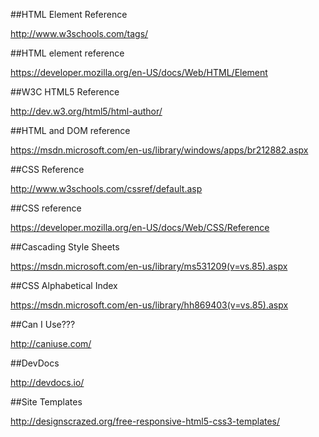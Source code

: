##HTML Element Reference

http://www.w3schools.com/tags/
	
##HTML element reference

https://developer.mozilla.org/en-US/docs/Web/HTML/Element

##W3C HTML5 Reference

http://dev.w3.org/html5/html-author/

##HTML and DOM reference

https://msdn.microsoft.com/en-us/library/windows/apps/br212882.aspx

##CSS Reference

http://www.w3schools.com/cssref/default.asp

##CSS reference

https://developer.mozilla.org/en-US/docs/Web/CSS/Reference

##Cascading Style Sheets

https://msdn.microsoft.com/en-us/library/ms531209(v=vs.85).aspx

##CSS Alphabetical Index

https://msdn.microsoft.com/en-us/library/hh869403(v=vs.85).aspx

##Can I Use???

http://caniuse.com/

##DevDocs

http://devdocs.io/

##Site Templates

http://designscrazed.org/free-responsive-html5-css3-templates/





